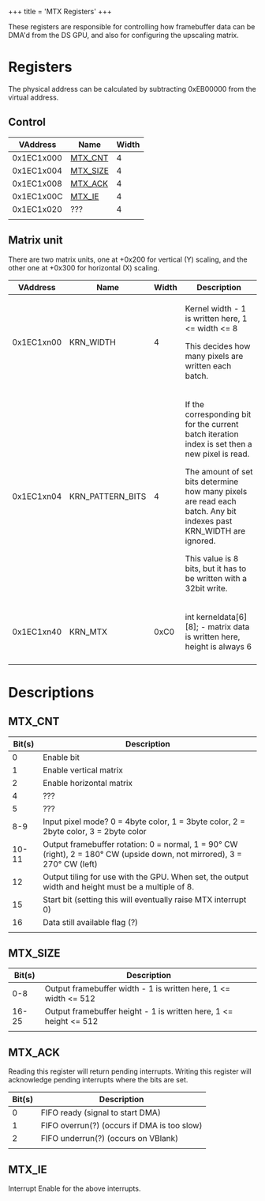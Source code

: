 +++
title = 'MTX Registers'
+++

These registers are responsible for controlling how framebuffer data can
be DMA'd from the DS GPU, and also for configuring the upscaling matrix.

# Registers

The physical address can be calculated by subtracting 0xEB00000 from the
virtual address.

## Control

| VAddress   | Name                             | Width |
|------------|----------------------------------|-------|
| 0x1EC1x000 | [MTX_CNT](#mtx_cnt "wikilink")   | 4     |
| 0x1EC1x004 | [MTX_SIZE](#mtx_size "wikilink") | 4     |
| 0x1EC1x008 | [MTX_ACK](#mtx_ack "wikilink")   | 4     |
| 0x1EC1x00C | [MTX_IE](#mtx_ie "wikilink")     | 4     |
| 0x1EC1x020 | ???                              | 4     |
|            |                                  |       |

## Matrix unit

There are two matrix units, one at +0x200 for vertical (Y) scaling, and
the other one at +0x300 for horizontal (X) scaling.

<table>
<thead>
<tr class="header">
<th>VAddress</th>
<th>Name</th>
<th>Width</th>
<th>Description</th>
</tr>
</thead>
<tbody>
<tr class="odd">
<td><p>0x1EC1xn00</p></td>
<td><p>KRN_WIDTH</p></td>
<td><p>4</p></td>
<td><p>Kernel width - 1 is written here, 1 &lt;= width &lt;= 8</p>
<p>This decides how many pixels are written each batch.</p></td>
</tr>
<tr class="even">
<td><p>0x1EC1xn04</p></td>
<td><p>KRN_PATTERN_BITS</p></td>
<td><p>4</p></td>
<td><p>If the corresponding bit for the current batch iteration index is
set then a new pixel is read.</p>
<p>The amount of set bits determine how many pixels are read each batch.
Any bit indexes past KRN_WIDTH are ignored.</p>
<p>This value is 8 bits, but it has to be written with a 32bit
write.</p></td>
</tr>
<tr class="odd">
<td><p>0x1EC1xn40</p></td>
<td><p>KRN_MTX</p></td>
<td><p>0xC0</p></td>
<td><p>int kerneldata[6][8]; - matrix data is written here, height is
always 6</p></td>
</tr>
<tr class="even">
<td></td>
<td></td>
<td></td>
<td></td>
</tr>
</tbody>
</table>

# Descriptions

## MTX_CNT

| Bit(s) | Description                                                                                                              |
|--------|--------------------------------------------------------------------------------------------------------------------------|
| 0      | Enable bit                                                                                                               |
| 1      | Enable vertical matrix                                                                                                   |
| 2      | Enable horizontal matrix                                                                                                 |
| 4      | ???                                                                                                                      |
| 5      | ???                                                                                                                      |
| 8-9    | Input pixel mode? 0 = 4byte color, 1 = 3byte color, 2 = 2byte color, 3 = 2byte color                                     |
| 10-11  | Output framebuffer rotation: 0 = normal, 1 = 90° CW (right), 2 = 180° CW (upside down, not mirrored), 3 = 270° CW (left) |
| 12     | Output tiling for use with the GPU. When set, the output width and height must be a multiple of 8.                       |
| 15     | Start bit (setting this will eventually raise MTX interrupt 0)                                                           |
| 16     | Data still available flag (?)                                                                                            |
|        |                                                                                                                          |

## MTX_SIZE

| Bit(s) | Description                                                         |
|--------|---------------------------------------------------------------------|
| 0-8    | Output framebuffer width - 1 is written here, 1 \<= width \<= 512   |
| 16-25  | Output framebuffer height - 1 is written here, 1 \<= height \<= 512 |
|        |                                                                     |

## MTX_ACK

Reading this register will return pending interrupts. Writing this
register will acknowledge pending interrupts where the bits are set.

| Bit(s) | Description                                 |
|--------|---------------------------------------------|
| 0      | FIFO ready (signal to start DMA)            |
| 1      | FIFO overrun(?) (occurs if DMA is too slow) |
| 2      | FIFO underrun(?) (occurs on VBlank)         |
|        |                                             |

## MTX_IE

Interrupt Enable for the above interrupts.
